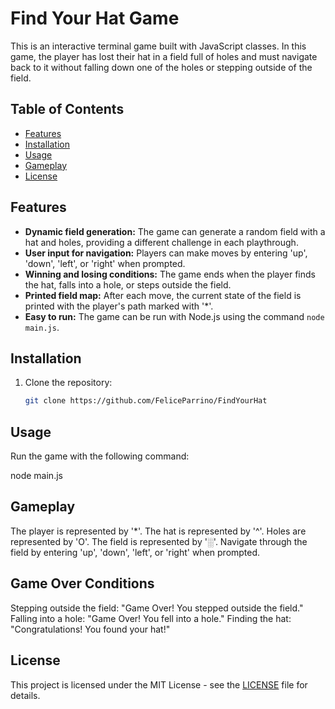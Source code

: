 # Find Your Hat Game

This is an interactive terminal game built with JavaScript classes. In this game, the player has lost their hat in a field full of holes and must navigate back to it without falling down one of the holes or stepping outside of the field.

## Table of Contents
- [Features](#features)
- [Installation](#installation)
- [Usage](#usage)
- [Gameplay](#gameplay)
- [License](#license)

## Features

- **Dynamic field generation:** The game can generate a random field with a hat and holes, providing a different challenge in each playthrough.
- **User input for navigation:** Players can make moves by entering 'up', 'down', 'left', or 'right' when prompted.
- **Winning and losing conditions:** The game ends when the player finds the hat, falls into a hole, or steps outside the field.
- **Printed field map:** After each move, the current state of the field is printed with the player's path marked with '*'.
- **Easy to run:** The game can be run with Node.js using the command `node main.js`.

## Installation

1. Clone the repository:

   ```bash
   git clone https://github.com/FeliceParrino/FindYourHat
   
## Usage

Run the game with the following command:

node main.js


## Gameplay

The player is represented by '*'.
The hat is represented by '^'.
Holes are represented by 'O'.
The field is represented by '░'.
Navigate through the field by entering 'up', 'down', 'left', or 'right' when prompted.

## Game Over Conditions
Stepping outside the field: "Game Over! You stepped outside the field."
Falling into a hole: "Game Over! You fell into a hole."
Finding the hat: "Congratulations! You found your hat!"

## License

This project is licensed under the MIT License - see the [LICENSE](LICENSE) file for details.
